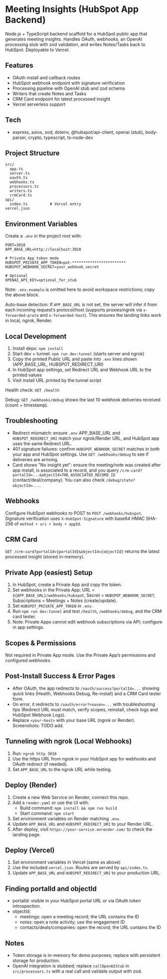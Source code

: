 # Meeting Insights (HubSpot App Backend)

Node.js + TypeScript backend scaffold for a HubSpot public app that generates meeting insights. Handles OAuth, webhooks, an OpenAI processing stub with zod validation, and writes Notes/Tasks back to HubSpot. Deployable to Vercel.

## Features
- OAuth install and callback routes
- HubSpot webhook endpoint with signature verification
- Processing pipeline with OpenAI stub and zod schema
- Writers that create Notes and Tasks
- CRM Card endpoint for latest processed insight
- Vercel serverless support

## Tech
- express, axios, zod, dotenv, @hubspot/api-client, openai (stub), body-parser, crypto, typescript, ts-node-dev

## Project Structure
```
src/
  app.ts
  server.ts
  oauth.ts
  webhooks.ts
  processors.ts
  writers.ts
  crmCard.ts
api/
  index.ts          # Vercel entry
vercel.json
```

## Environment Variables

Create a `.env` in the project root with:

```
PORT=3010
APP_BASE_URL=http://localhost:3010

# Private App token mode
HUBSPOT_PRIVATE_APP_TOKEN=pat-************************
HUBSPOT_WEBHOOK_SECRET=your_webhook_secret

# Optional
OPENAI_API_KEY=optional_for_stub
```

Note: `.env.example` is omitted here to avoid workspace restrictions; copy the above block.

Auto-base detection: If `APP_BASE_URL` is not set, the server will infer it from each incoming request’s protocol/host (supports proxies/ngrok via `x-forwarded-proto` and `x-forwarded-host`). This ensures the landing links work in local, ngrok, Render.

## Local Development
1. Install deps: `npm install`
2. Start dev + tunnel: `npm run dev:tunnel` (starts server and ngrok)
3. Copy the printed Public URL and paste into `.env` lines shown (APP_BASE_URL, HUBSPOT_REDIRECT_URI)
4. In HubSpot app settings, set Redirect URL and Webhook URL to the printed values
5. Visit install URL printed by the tunnel script

Health check: `GET /health`

Debug: `GET /webhooks/debug` shows the last 10 webhook deliveries received (count + timestamp).

## Troubleshooting
- Redirect mismatch: ensure `.env` APP_BASE_URL and `HUBSPOT_REDIRECT_URI` match your ngrok/Render URL, and HubSpot app uses the same Redirect URL.
- 401 signature failures: confirm `HUBSPOT_WEBHOOK_SECRET` matches in both your app and HubSpot settings. Use `GET /webhooks/debug` to see if deliveries are arriving.
- Card shows "No insight yet": ensure the meeting/note was created after app install, is associated to a record, and you query `/crm-card?portalId=...&objectId=THE_ASSOCIATED_RECORD_ID` (contact/deal/company). You can also check `/debug/state?objectId=...`.

## Webhooks
Configure HubSpot webhooks to POST to `POST /webhooks/hubspot`. Signature verification uses `X-HubSpot-Signature` with base64 HMAC SHA-256 of `method + uri + body + appId`.

## CRM Card
`GET /crm-card?portalId={portalId}&objectId={objectId}` returns the latest processed insight (stored in-memory).

## Private App (easiest) Setup
1. In HubSpot, create a Private App and copy the token.
2. Set webhooks in the Private App: URL = `${APP_BASE_URL}/webhooks/hubspot`, Secret = `HUBSPOT_WEBHOOK_SECRET`, Subscriptions = Meetings + Notes (create/update).
3. Set `HUBSPOT_PRIVATE_APP_TOKEN` in `.env`.
4. Run `npm run dev:tunnel` and test `/health`, `/webhooks/debug`, and the CRM card tester.
5. Note: Private Apps cannot edit webhook subscriptions via API; configure in app settings.

## Scopes & Permissions
Not required in Private App mode. Use the Private App’s permissions and configured webhooks.

## Post-Install Success & Error Pages
- After OAuth, the app redirects to `/oauth/success?portalId=...` showing quick links (Health, Webhooks Debug, Re-install) and a CRM Card tester form.
- On error, it redirects to `/oauth/error?reason=...` with troubleshooting tips (Redirect URL must match, verify scopes, reinstall, check logs and HubSpot Webhook Logs).
- Replace `<your-host>` with your base URL (ngrok or Render). Screenshots: TODO add.

## Tunneling with ngrok (Local Webhooks)
1. Run: `ngrok http 3010`
2. Use the https URL from ngrok in your HubSpot app for webhooks and OAuth redirect (if needed).
3. Set `APP_BASE_URL` to the ngrok URL while testing.

## Deploy (Render)
1. Create a new Web Service on Render, connect this repo.
2. Add a `render.yaml` or use the UI with:
   - Build command: `npm install && npm run build`
   - Start command: `npm start`
3. Set environment variables on Render matching `.env`.
4. Update `APP_BASE_URL` and `HUBSPOT_REDIRECT_URI` to your Render URL.
5. After deploy, visit `https://your-service.onrender.com/` to check the landing page.

## Deploy (Vercel)
1. Set environment variables in Vercel (same as above)
2. Use the included `vercel.json`. Routes are served by `api/index.ts`.
3. Update `APP_BASE_URL` and `HUBSPOT_REDIRECT_URI` to your production URL.

## Finding portalId and objectId
- portalId: visible in your HubSpot portal URL or via OAuth token introspection.
- objectId:
  - meetings: open a meeting record; the URL contains the ID
  - notes: open a note activity; use the engagement ID
  - contacts/deals/companies: open the record; the URL contains the ID

## Notes
- Token storage is in-memory for demo purposes; replace with persistent storage for production.
- OpenAI integration is stubbed; replace `callOpenAIStub` in `src/processors.ts` with a real call and validate output with zod.